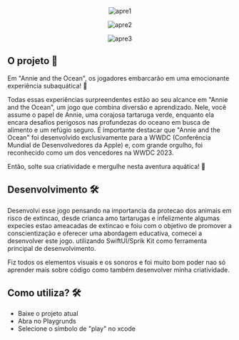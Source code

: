 <div align = "center">
 
![apre1](https://github.com/GeozedequeGuimaraes/Annie-And-The-Ocean/assets/74778769/e96febad-849d-4381-a7ef-da1e84a6843b)

</div>
<div align = "center">
 
![apre2](https://github.com/GeozedequeGuimaraes/Annie-And-The-Ocean/assets/74778769/81e74c32-b261-4b67-b1cf-d15b530102c2)

</div>

<div align = "center">
 
![apre3](https://github.com/GeozedequeGuimaraes/Annie-And-The-Ocean/assets/74778769/161e23b6-08c7-44cd-8e5b-8e63ac7221d7)

</div>

## O projeto 📁
Em "Annie and the Ocean", os jogadores embarcarão em uma emocionante experiência subaquática! 🌊

Todas essas experiências surpreendentes estão ao seu alcance em "Annie and the Ocean", um jogo que combina diversão e aprendizado. Nele, você assume o papel de Annie, uma corajosa tartaruga verde, enquanto ela encara desafios perigosos nas profundezas do oceano em busca de alimento e um refúgio seguro.
É importante destacar que "Annie and the Ocean" foi desenvolvido exclusivamente para a WWDC (Conferência Mundial de Desenvolvedores da Apple) e, com grande orgulho, foi reconhecido como um dos vencedores na WWDC 2023.

Então, solte sua criatividade e mergulhe nesta aventura aquática! 🐢

## Desenvolvimento 🛠
Desenvolvi esse jogo pensando na importancia da protecao dos animais em risco de extincao, desde crianca amo tartarugas e infelizmente algumas expecies estao ameacadas de extincao e foiu com o objetivo de promover a conscientização e oferecer uma abordagem educativa, comecei a desenvolver este jogo. utilizando SwiftUI/Sprik Kit como ferramenta principal de desenvolvimento.

Fiz todos os elementos visuais e os sonoros e foi muito bom poder nao só aprender mais sobre código como também desenvolver minha criatividade.

## Como utiliza? 🛠
- Baixe o projeto atual
- Abra no Playgrunds 
- Selecione o símbolo de "play" no xcode


